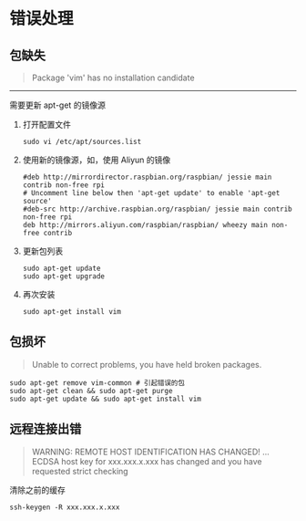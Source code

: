 # 错误处理

## 包缺失

> Package 'vim' has no installation candidate

---

需要更新 apt-get 的镜像源

1. 打开配置文件

	```shell
	sudo vi /etc/apt/sources.list
	```

2. 使用新的镜像源，如，使用 Aliyun 的镜像

	```
	#deb http://mirrordirector.raspbian.org/raspbian/ jessie main contrib non-free rpi
	# Uncomment line below then 'apt-get update' to enable 'apt-get source'
	#deb-src http://archive.raspbian.org/raspbian/ jessie main contrib non-free rpi
	deb http://mirrors.aliyun.com/raspbian/raspbian/ wheezy main non-free contrib
	```
	
3. 更新包列表

	```shell
	sudo apt-get update
	sudo apt-get upgrade
	```

4. 再次安装

	```shell
	sudo apt-get install vim
	```

## 包损坏

> Unable to correct problems, you have held broken packages.


```shell
sudo apt-get remove vim-common # 引起错误的包
sudo apt-get clean && sudo apt-get purge
sudo apt-get update && sudo apt-get install vim
```

## 远程连接出错

> WARNING: REMOTE HOST IDENTIFICATION HAS CHANGED!
> ...
> ECDSA host key for xxx.xxx.x.xxx has changed and you have requested strict checking

清除之前的缓存

```shell
ssh-keygen -R xxx.xxx.x.xxx
```

